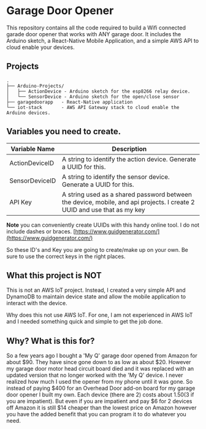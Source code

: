 # Garage Door Opener

This repository contains all the code required to build a Wifi connected garade door opener that works with ANY garage door. It includes the Arduino sketch, a React-Native Mobile Application, and a simple AWS API to cloud enable your devices.

## Projects

```
.
├── Arduino-Projects/
│   ├── ActionDevice - Arduino sketch for the esp8266 relay device.
│   └── SensorDevice - Arduino sketch for the open/close sensor
├── garagedoorapp   - React-Native application
└── iot-stack       - AWS API Gateway stack to cloud enable the Arduino devices.
```

## Variables you need to create.

|Variable Name|Description|
|---|---|
|ActionDeviceID|A string to identify the action device. Generate a UUID for this.|
|SensorDeviceID|A string to identify the sensor device. Generate a UUID for this.|
|API Key|A string used as a shared password between the device, mobile, and api projects. I create 2 UUID and use that as my key|

**Note** you can conveniently create UUIDs with this handy online tool. I do not include dashes or braces. [https://www.guidgenerator.com/](https://www.guidgenerator.com/)

So these ID's and Key you are going to create/make up on your own. Be sure to use the correct keys in the right places.


## What this project is NOT

This is not an AWS IoT project. Instead, I created a very simple API and DynamoDB to maintain device state and allow the mobile application
to interact with the device. 

Why does this not use AWS IoT. For one, I am not experienced in AWS IoT and I needed something quick and simple to get the job done.

## Why? What is this for?

So a few years ago I bought a 'My Q' garage door opened from Amazon for about $90. They have since gone down to as low as about $20. However my 
garage door motor head circuit board died and it was replaced with an updated version that no longer worked with the 'My Q' device.  I never realized how much I used the opener from my phone until it was gone.  So instead of paying $400 for an Overhead Door add-on board for my garage door opener I built my own. Each device (there are 2) costs about $1.50 ($3 if you are impatient).  But even if you are impatient and pay $6 for 2 devices off Amazon it is still $14 cheaper than the lowest price on Amazon however you have the added benefit that you can program it to do whatever you need.

